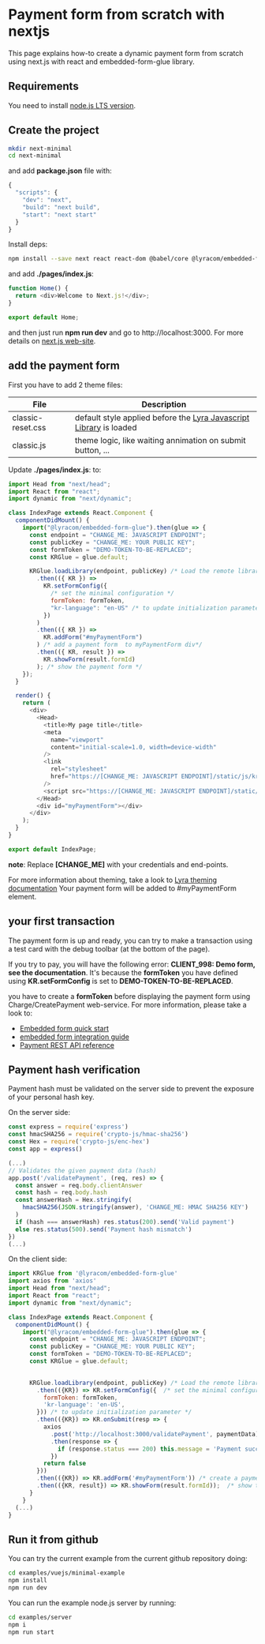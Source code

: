 # Payment form from scratch with nextjs

This page explains how-to create a dynamic payment form from scratch using
next.js with react and embedded-form-glue library.

## Requirements

You need to install [node.js LTS version](https://nodejs.org/en/).

## Create the project

```bash
mkdir next-minimal
cd next-minimal
```

and add **package.json** file with:

```javascript
{
  "scripts": {
    "dev": "next",
    "build": "next build",
    "start": "next start"
  }
}
```

Install deps:

```bash
npm install --save next react react-dom @babel/core @lyracom/embedded-form-glue
```

and add **./pages/index.js**:

```javascript
function Home() {
  return <div>Welcome to Next.js!</div>;
}

export default Home;
```

and then just run **npm run dev** and go to http://localhost:3000.
For more details on [next.js web-site](https://nextjs.org/docs).

## add the payment form

First you have to add 2 theme files:

| File              | Description                                                                   |
| ----------------- | ----------------------------------------------------------------------------- |
| classic-reset.css | default style applied before the [Lyra Javascript Library][js link] is loaded |
| classic.js        | theme logic, like waiting annimation on submit button, ...                    |

Update **./pages/index.js**: to:

```javascript
import Head from "next/head";
import React from "react";
import dynamic from "next/dynamic";

class IndexPage extends React.Component {
  componentDidMount() {
    import("@lyracom/embedded-form-glue").then(glue => {
      const endpoint = "CHANGE_ME: JAVASCRIPT ENDPOINT";
      const publicKey = "CHANGE_ME: YOUR PUBLIC KEY";
      const formToken = "DEMO-TOKEN-TO-BE-REPLACED";
      const KRGlue = glue.default;

      KRGlue.loadLibrary(endpoint, publicKey) /* Load the remote library */
        .then(({ KR }) =>
          KR.setFormConfig({
            /* set the minimal configuration */
            formToken: formToken,
            "kr-language": "en-US" /* to update initialization parameter */
          })
        )
        .then(({ KR }) =>
          KR.addForm("#myPaymentForm")
        ) /* add a payment form  to myPaymentForm div*/
        .then(({ KR, result }) =>
          KR.showForm(result.formId)
        ); /* show the payment form */
    });
  }

  render() {
    return (
      <div>
        <Head>
          <title>My page title</title>
          <meta
            name="viewport"
            content="initial-scale=1.0, width=device-width"
          />
          <link
            rel="stylesheet"
            href="https://[CHANGE_ME: JAVASCRIPT ENDPOINT]/static/js/krypton-client/V4.0/ext/classic-reset.css"
          />
          <script src="https://[CHANGE_ME: JAVASCRIPT ENDPOINT]/static/js/krypton-client/V4.0/ext/classic.js"></script>
        </Head>
        <div id="myPaymentForm"></div>
      </div>
    );
  }
}

export default IndexPage;
```

**note**: Replace **[CHANGE_ME]** with your credentials and end-points.

For more information about theming, take a look to [Lyra theming documentation][js themes]
Your payment form will be added to #myPaymentForm element.

## your first transaction

The payment form is up and ready, you can try to make a transaction using
a test card with the debug toolbar (at the bottom of the page).

If you try to pay, you will have the following error: **CLIENT_998: Demo form, see the documentation**.
It's because the **formToken** you have defined using **KR.setFormConfig** is set to **DEMO-TOKEN-TO-BE-REPLACED**.

you have to create a **formToken** before displaying the payment form using Charge/CreatePayment web-service.
For more information, please take a look to:

- [Embedded form quick start][js quick start]
- [embedded form integration guide][js integration guide]
- [Payment REST API reference][rest api]

## Payment hash verification

Payment hash must be validated on the server side to prevent the exposure of your
personal hash key.

On the server side:

```js
const express = require('express')
const hmacSHA256 = require('crypto-js/hmac-sha256')
const Hex = require('crypto-js/enc-hex')
const app = express()

(...)
// Validates the given payment data (hash)
app.post('/validatePayment', (req, res) => {
  const answer = req.body.clientAnswer
  const hash = req.body.hash
  const answerHash = Hex.stringify(
    hmacSHA256(JSON.stringify(answer), 'CHANGE_ME: HMAC SHA256 KEY')
  )
  if (hash === answerHash) res.status(200).send('Valid payment')
  else res.status(500).send('Payment hash mismatch')
})
(...)
```

On the client side:

```js
import KRGlue from '@lyracom/embedded-form-glue'
import axios from 'axios'
import Head from "next/head";
import React from "react";
import dynamic from "next/dynamic";

class IndexPage extends React.Component {
  componentDidMount() {
    import("@lyracom/embedded-form-glue").then(glue => {
      const endpoint = "CHANGE_ME: JAVASCRIPT ENDPOINT";
      const publicKey = "CHANGE_ME: YOUR PUBLIC KEY";
      const formToken = "DEMO-TOKEN-TO-BE-REPLACED";
      const KRGlue = glue.default;
    

      KRGlue.loadLibrary(endpoint, publicKey) /* Load the remote library */
        .then(({KR}) => KR.setFormConfig({  /* set the minimal configuration */
          formToken: formToken,
          'kr-language': 'en-US',
        })) /* to update initialization parameter */
        .then(({KR}) => KR.onSubmit(resp => {
          axios
            .post('http://localhost:3000/validatePayment', paymentData)
            .then(response => {
              if (response.status === 200) this.message = 'Payment successful!'
            })
          return false
        }))
        .then(({KR}) => KR.addForm('#myPaymentForm')) /* create a payment form */
        .then(({KR, result}) => KR.showForm(result.formId));  /* show the payment form */
      }
    }
  (...)
}
```

## Run it from github

You can try the current example from the current github repository doing:

```sh
cd examples/vuejs/minimal-example
npm install
npm run dev
```

You can run the example node.js server by running:

```sh
cd examples/server
npm i
npm run start
```

[js link]: https://lyra.com/fr/doc/rest/V4.0/javascript
[js themes]: https://lyra.com/fr/doc/rest/V4.0/javascript/features/themes.html
[js quick start]: https://lyra.com/fr/doc/rest/V4.0/javascript/quick_start_js.html
[js integration guide]: https://lyra.com/fr/doc/rest/V4.0/javascript/guide/start.html
[rest api]: https://lyra.com/fr/doc/rest/V4.0/api/reference.html
